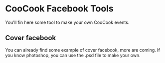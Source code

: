 # CooCook Facebook Tools

You'll fin here some tool to make your own CooCook events.

## Cover facebook

You can already find some example of cover facebook, more are coming. If you know photoshop, you can use the .psd file to make your own.
